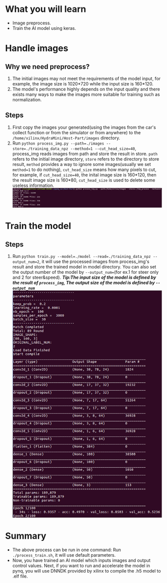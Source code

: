 <!--
 * @Author: Sauron Wu
 * @GitHub: wutianze
 * @Email: 1369130123qq@gmail.com
 * @Date: 2019-10-15 15:51:43
 * @LastEditors: Please set LastEditors
 * @LastEditTime: 2020-02-17 20:32:44
 * @Description: 
 -->
# What you will learn
- Image preprocess.
- Train the AI model using keras.

# Handle images
## Why we need preprocess?
1. The initial images may not meet the requirements of the model input, for example, the image size is 1020\*720 while the input size is 160\*120.
2. The model's performance highly depends on the input quality and there exists many ways to make the images more suitable for training such as normalization.
## Steps
1. First copy the images your generated(using the images from the car's collect function or from the simulator or from anywhere) to the `/home/xilinx/HydraMini/Host-Part/images` directory.
2. Run `python process_img.py --path=./images --store=./training_data_npz --method=1 --cut_head_size=40`, process_img reads images from path and store the result in store. `path` refers to the initial image directory, `store` refers to the directory to store result, `method` provides a way to ignore some images(usually we set `method=1` to do nothing), `cut_head_size` means how many pixels to cut, for example, if `cut_head_size=40`, the inital image size is 160\*120, then the result image size is 160\*80, `cut_head_size` is used to delete some useless information.
![process img](./process_img.png)
   
# Train the model
## Steps
1. Run `python train.py --model=./model --read=./training_data_npz --output_num=2`, it will use the processed images from process_img's result and store the trained model in model directory. You can also set the output number of the model by `--output_num=`(for ex.1 for steer only and 2 for steer&speed). 
***Tip:The input size of the model is defined by the result of `process_img`, The output size of the model is defined by `--output_num`***
![train](./train.png)

# Summary
- The above process can be run in one command: Run `./process_train.sh`, it will use default parameters. 
- Now, you have trained an AI model which inputs images and output control values. Next, if you want to run and accelerate the model in pynq, you will use DNNDK provided by xilinx to compile the .h5 model to .elf file.
